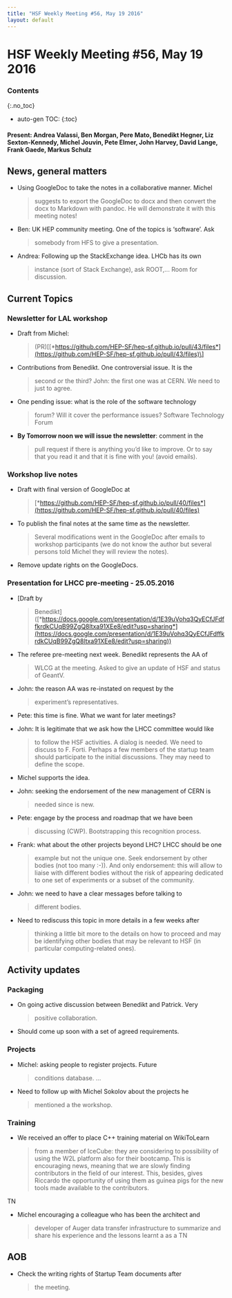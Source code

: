 ```yaml
---
title: "HSF Weekly Meeting #56, May 19 2016"
layout: default
---
```


# HSF Weekly Meeting #56, May 19 2016

### Contents
{:.no_toc}

* auto-gen TOC:
{:toc}


#### Present: Andrea Valassi, Ben Morgan, Pere Mato, Benedikt Hegner, Liz Sexton-Kennedy, Michel Jouvin, Pete Elmer, John Harvey, David Lange, Frank Gaede, Markus Schulz

## News, general matters

-   Using GoogleDoc to take the notes in a collaborative manner. Michel
    > suggests to export the GoogleDoc to docx and then convert the docx
    > to Markdown with pandoc. He will demonstrate it with this meeting
    > notes!

-   Ben: UK HEP community meeting. One of the topics is ‘software’. Ask
    > somebody from HFS to give a presentation.

-   Andrea: Following up the StackExchange idea. LHCb has its own
    > instance (sort of Stack Exchange), ask ROOT,... Room
    > for discussion.

## Current Topics

### Newsletter for LAL workshop

-   Draft from Michel:
    > (PR)\[[*https://github.com/HEP-SF/hep-sf.github.io/pull/43/files*](https://github.com/HEP-SF/hep-sf.github.io/pull/43/files)\]

-   Contributions from Benedikt. One controversial issue. It is the
    > second or the third? John: the first one was at CERN. We need to
    > just to agree.

-   One pending issue: what is the role of the software technology
    > forum? Will it cover the performance issues? Software Technology
    > Forum

-   **By Tomorrow noon we will issue the newsletter**: comment in the
    > pull request if there is anything you’d like to improve. Or to say
    > that you read it and that it is fine with you! (avoid emails).

### Workshop live notes

-   Draft with final version of GoogleDoc at
    > [*https://github.com/HEP-SF/hep-sf.github.io/pull/40/files*](https://github.com/HEP-SF/hep-sf.github.io/pull/40/files)

-   To publish the final notes at the same time as the newsletter.
    > Several modifications went in the GoogleDoc after emails to
    > workshop participants (we do not know the author but several
    > persons told Michel they will review the notes).

-   Remove update rights on the GoogleDocs.

### Presentation for LHCC pre-meeting - 25.05.2016

-   \[Draft by
    > Benedikt\]([*https://docs.google.com/presentation/d/1E39uVohq3QyECfJFdffkrdkCUqB99ZgQ8ltxa91XEe8/edit?usp=sharing*](https://docs.google.com/presentation/d/1E39uVohq3QyECfJFdffkrdkCUqB99ZgQ8ltxa91XEe8/edit?usp=sharing))

-   The referee pre-meeting next week. Benedikt represents the AA of
    > WLCG at the meeting. Asked to give an update of HSF and status
    > of GeantV.

-   John: the reason AA was re-instated on request by the
    > experiment’s representatives.

-   Pete: this time is fine. What we want for later meetings?

-   John: It is legitimate that we ask how the LHCC committee would like
    > to follow the HSF activities. A dialog is needed. We need to
    > discuss to F. Forti. Perhaps a few members of the startup team
    > should participate to the initial discussions. They may need to
    > define the scope.

-   Michel supports the idea.

-   John: seeking the endorsement of the new management of CERN is
    > needed since is new.

-   Pete: engage by the process and roadmap that we have been
    > discussing (CWP). Bootstrapping this recognition process.

-   Frank: what about the other projects beyond LHC? LHCC should be one
    > example but not the unique one. Seek endorsement by other bodies
    > (not too many :-)). And only endorsement: this will allow to
    > liaise with different bodies without the risk of appearing
    > dedicated to one set of experiments or a subset of the community.

-   John: we need to have a clear messages before talking to
    > different bodies.

-   Need to rediscuss this topic in more details in a few weeks after
    > thinking a little bit more to the details on how to proceed and
    > may be identifying other bodies that may be relevant to HSF (in
    > particular computing-related ones).

## Activity updates

### Packaging

-   On going active discussion between Benedikt and Patrick. Very
    > positive collaboration.

-   Should come up soon with a set of agreed requirements.

### Projects

-   Michel: asking people to register projects. Future
    > conditions database. …

-   Need to follow up with Michel Sokolov about the projects he
    > mentioned a the workshop.

### Training

-   We received an offer to place C++ training material on WikiToLearn
    > from a member of IceCube: they are considering to possibility of
    > using the W2L platform also for their bootcamp. This is
    > encouraging news, meaning that we are slowly finding contributors
    > in the field of our interest. This, besides, gives Riccardo the
    > opportunity of using them as guinea pigs for the new tools made
    > available to the contributors.

TN

-   Michel encouraging a colleague who has been the architect and
    > developer of Auger data transfer infrastructure to summarize and
    > share his experience and the lessons learnt a as a TN

## AOB

-   Check the writing rights of Startup Team documents after
    > the meeting.


